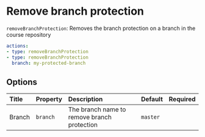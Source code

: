 # Remove branch protection

`removeBranchProtection`: Removes the branch protection on a branch in the course repository



```yaml
actions:
- type: removeBranchProtection
- type: removeBranchProtection
  branch: my-protected-branch
```

## Options

| Title | Property | Description | Default | Required |
| :---- | :--- | :---------- | :------ | :------- |
| Branch | `branch` | The branch name to remove branch protection | `master` |  |
